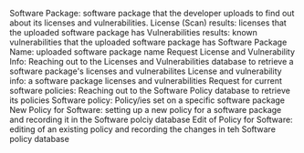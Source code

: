 
Software Package: software package that the developer uploads to find out about its licenses and vulnerabilities.
License (Scan) results: licenses that the uploaded software package has
Vulnerabilities results: known vulnerabilities that the uploaded software package has
Software Package Name: uploaded software package name
Request License and Vulnerability Info: Reaching out to the Licenses and Vulnerabilities database to retrieve a software package's licenses and vulnerabilites
License and vulnerability info: a software package licenses and vulnerabilities
Request for current software policies: Reaching out to the Software Policy database to retrieve its policies
Software policy: Policy/ies set on a specific software package
New Policy for Software: setting up a new policy for a software package and recording it in the Software polciy database
Edit of Policy for Software: editing of an existing policy and recording the changes in teh Software policy database
